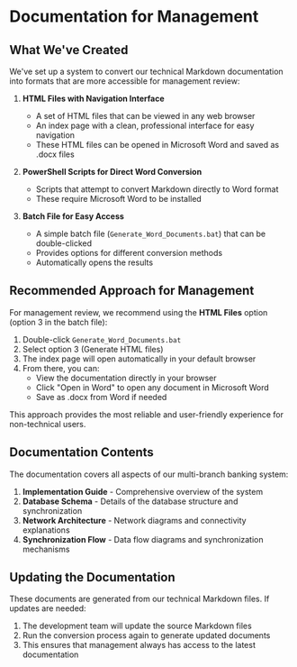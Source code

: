 # Documentation for Management

## What We've Created

We've set up a system to convert our technical Markdown documentation into formats that are more accessible for management review:

1. **HTML Files with Navigation Interface**
   - A set of HTML files that can be viewed in any web browser
   - An index page with a clean, professional interface for easy navigation
   - These HTML files can be opened in Microsoft Word and saved as .docx files

2. **PowerShell Scripts for Direct Word Conversion**
   - Scripts that attempt to convert Markdown directly to Word format
   - These require Microsoft Word to be installed

3. **Batch File for Easy Access**
   - A simple batch file (`Generate_Word_Documents.bat`) that can be double-clicked
   - Provides options for different conversion methods
   - Automatically opens the results

## Recommended Approach for Management

For management review, we recommend using the **HTML Files** option (option 3 in the batch file):

1. Double-click `Generate_Word_Documents.bat`
2. Select option 3 (Generate HTML files)
3. The index page will open automatically in your default browser
4. From there, you can:
   - View the documentation directly in your browser
   - Click "Open in Word" to open any document in Microsoft Word
   - Save as .docx from Word if needed

This approach provides the most reliable and user-friendly experience for non-technical users.

## Documentation Contents

The documentation covers all aspects of our multi-branch banking system:

1. **Implementation Guide** - Comprehensive overview of the system
2. **Database Schema** - Details of the database structure and synchronization
3. **Network Architecture** - Network diagrams and connectivity explanations
4. **Synchronization Flow** - Data flow diagrams and synchronization mechanisms

## Updating the Documentation

These documents are generated from our technical Markdown files. If updates are needed:

1. The development team will update the source Markdown files
2. Run the conversion process again to generate updated documents
3. This ensures that management always has access to the latest documentation 